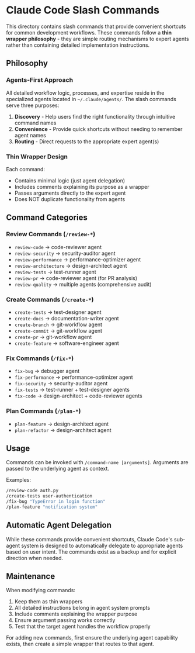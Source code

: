 # Claude Code Slash Commands

This directory contains slash commands that provide convenient shortcuts for common development workflows. These commands follow a **thin wrapper philosophy** - they are simple routing mechanisms to expert agents rather than containing detailed implementation instructions.

## Philosophy

### Agents-First Approach

All detailed workflow logic, processes, and expertise reside in the specialized agents located in `~/.claude/agents/`. The slash commands serve three purposes:

1. **Discovery** - Help users find the right functionality through intuitive command names
2. **Convenience** - Provide quick shortcuts without needing to remember agent names
3. **Routing** - Direct requests to the appropriate expert agent(s)

### Thin Wrapper Design

Each command:
- Contains minimal logic (just agent delegation)
- Includes comments explaining its purpose as a wrapper
- Passes arguments directly to the expert agent
- Does NOT duplicate functionality from agents

## Command Categories

### Review Commands (`/review-*`)
- `review-code` → code-reviewer agent
- `review-security` → security-auditor agent  
- `review-performance` → performance-optimizer agent
- `review-architecture` → design-architect agent
- `review-tests` → test-runner agent
- `review-pr` → code-reviewer agent (for PR analysis)
- `review-quality` → multiple agents (comprehensive audit)

### Create Commands (`/create-*`)
- `create-tests` → test-designer agent
- `create-docs` → documentation-writer agent
- `create-branch` → git-workflow agent
- `create-commit` → git-workflow agent  
- `create-pr` → git-workflow agent
- `create-feature` → software-engineer agent

### Fix Commands (`/fix-*`)
- `fix-bug` → debugger agent
- `fix-performance` → performance-optimizer agent
- `fix-security` → security-auditor agent
- `fix-tests` → test-runner + test-designer agents
- `fix-code` → design-architect + code-reviewer agents

### Plan Commands (`/plan-*`)
- `plan-feature` → design-architect agent
- `plan-refactor` → design-architect agent

## Usage

Commands can be invoked with `/command-name [arguments]`. Arguments are passed to the underlying agent as context.

Examples:
```bash
/review-code auth.py
/create-tests user-authentication
/fix-bug "TypeError in login function"
/plan-feature "notification system"
```

## Automatic Agent Delegation

While these commands provide convenient shortcuts, Claude Code's sub-agent system is designed to automatically delegate to appropriate agents based on user intent. The commands exist as a backup and for explicit direction when needed.

## Maintenance

When modifying commands:
1. Keep them as thin wrappers
2. All detailed instructions belong in agent system prompts
3. Include comments explaining the wrapper purpose
4. Ensure argument passing works correctly
5. Test that the target agent handles the workflow properly

For adding new commands, first ensure the underlying agent capability exists, then create a simple wrapper that routes to that agent.